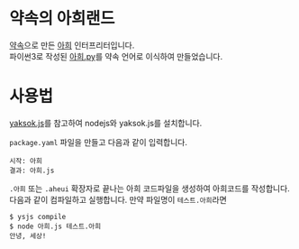 # 약속의 아희랜드
[약속](http://yaksok.org)으로 만든 [아희](https://aheui.github.io/) 인터프리터입니다.
<br>파이썬3로 작성된 [아희.py](https://github.com/op06072/The-Promised-AheuiLand/blob/master/아희.py)를 약속 언어로 이식하여 만들었습니다.

# 사용법
[yaksok.js](https://github.com/yaksok/yaksok.js)를 참고하여 nodejs와 yaksok.js를 설치합니다.

```package.yaml``` 파일을 만들고 다음과 같이 입력합니다.
```
시작: 아희
결과: 아희.js
```
```.아희``` 또는 ```.aheui``` 확장자로 끝나는 아희 코드파일을 생성하여 아희코드를 작성합니다.
다음과 같이 컴파일하고 실행합니다. 만약 파일명이 ```테스트.아희```라면
```
$ ysjs compile
$ node 아희.js 테스트.아희
안녕, 세상!
```
